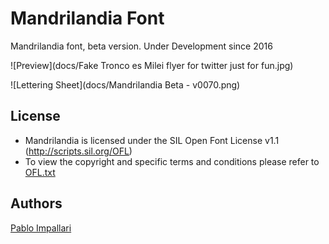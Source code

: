 Mandrilandia Font
======================

Mandrilandia font, beta version.
Under Development since 2016

![Preview](docs/Fake Tronco es Milei flyer for twitter just for fun.jpg)

![Lettering Sheet](docs/Mandrilandia Beta - v0070.png)


## License

- Mandrilandia is licensed under the SIL Open Font License v1.1 (<http://scripts.sil.org/OFL>)
- To view the copyright and specific terms and conditions please refer to [OFL.txt](https://github.com/impallari/Libre-Baskerville/blob/master/OFL.txt)

## Authors

[Pablo Impallari](http://www.impallari.com) 
